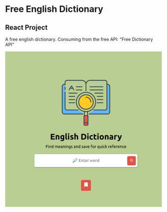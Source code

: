 # Free English Dictionary

## React Project

A free english dictionary. Consuming from the free API: "Free Dictionary API"

![App View](https://github.com/Krypter93/react-dictionary-app/blob/main/Dictionary%20app%20view.png?raw=true)
